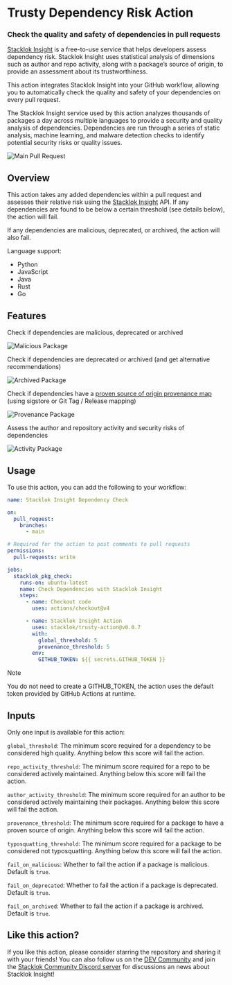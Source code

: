 # Trusty Dependency Risk Action

### Check the quality and safety of dependencies in pull requests

[Stacklok Insight](https://insight.stacklok.com/) is a free-to-use service that
helps developers assess dependency risk. Stacklok Insight uses statistical
analysis of dimensions such as author and repo activity, along with a package’s
source of origin, to provide an assessment about its trustworthiness.

This action integrates Stacklok Insight into your GitHub workflow, allowing you
to automatically check the quality and safety of your dependencies on every pull
request.

The Stacklok Insight service used by this action analyzes thousands of packages
a day across multiple languages to provide a security and quality analysis of
dependencies. Dependencies are run through a series of static analysis, machine
learning, and malware detection checks to identify potential security risks or
quality issues.

![Main Pull Request](docs/main.png)

## Overview

This action takes any added dependencies within a pull request and assesses
their relative risk using the [Stacklok Insight](https://insight.stacklok.com/)
API. If any dependencies are found to be below a certain threshold (see details
below), the action will fail.

If any dependencies are malicious, deprecated, or archived, the action will also
fail.

Language support:

- Python
- JavaScript
- Java
- Rust
- Go

## Features

Check if dependencies are malicious, deprecated or archived

![Malicious Package](docs/malicious.png)

Check if dependencies are deprecated or archived (and get alternative
recommendations)

![Archived Package](docs/archived.png)

Check if dependencies have a
[proven source of origin provenance map](https://docs.stacklok.com/insight/understand/provenance)
(using sigstore or Git Tag / Release mapping)

![Provenance Package](docs/prov.png)

Assess the author and repository activity and security risks of dependencies

![Activity Package](docs/activity.png)

## Usage

To use this action, you can add the following to your workflow:

```yaml
name: Stacklok Insight Dependency Check

on:
  pull_request:
    branches:
      - main

# Required for the action to post comments to pull requests
permissions:
  pull-requests: write

jobs:
  stacklok_pkg_check:
    runs-on: ubuntu-latest
    name: Check Dependencies with Stacklok Insight
    steps:
      - name: Checkout code
        uses: actions/checkout@v4

      - name: Stacklok Insight Action
        uses: stacklok/trusty-action@v0.0.7
        with:
          global_threshold: 5
          provenance_threshold: 5
        env:
          GITHUB_TOKEN: ${{ secrets.GITHUB_TOKEN }}
```

> [!NOTE]  
> You do not need to create a GITHUB_TOKEN, the action uses the default token
> provided by GitHub Actions at runtime.

## Inputs

Only one input is available for this action:

`global_threshold`: The minimum score required for a dependency to be considered
high quality. Anything below this score will fail the action.

`repo_activity_threshold`: The minimum score required for a repo to be
considered actively maintained. Anything below this score will fail the action.

`author_activity_threshold`: The minimum score required for an author to be
considered actively maintaining their packages. Anything below this score will
fail the action.

`provenance_threshold`: The minimum score required for a package to have a
proven source of origin. Anything below this score will fail the action.

`typosquatting_threshold`: The minimum score required for a package to be
considered not typosquatting. Anything below this score will fail the action.

`fail_on_malicious`: Whether to fail the action if a package is malicious.
Default is `true`.

`fail_on_deprecated`: Whether to fail the action if a package is deprecated.
Default is `true`.

`fail_on_archived`: Whether to fail the action if a package is archived. Default
is `true`.

## Like this action?

If you like this action, please consider starring the repository and sharing it
with your friends! You can also follow us on the
[DEV Community](https://dev.to/stacklok) and join the
[Stacklok Community Discord server](https://discord.gg/stacklok) for discussions
an news about Stacklok Insight!
